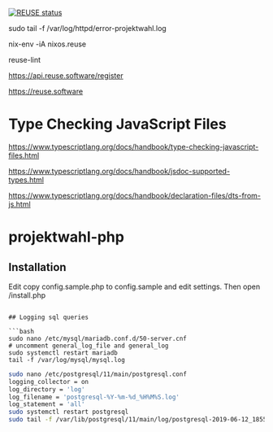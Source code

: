 <!--
SPDX-FileCopyrightText: 2020 Moritz Hedtke <Moritz.Hedtke@t-online.de>
SPDX-License-Identifier: AGPL-3.0-or-later

Diese Software kann eine Projektwahl verwalten, wie sie beispielsweise für eine Projektwoche benötigt wird. 
Copyright (C) 2020 Moritz Hedtke <Moritz.Hedtke@t-online.de>

This program is free software: you can redistribute it and/or modify
it under the terms of the GNU Affero General Public License as published
by the Free Software Foundation, either version 3 of the License, or
(at your option) any later version.

This program is distributed in the hope that it will be useful,
but WITHOUT ANY WARRANTY; without even the implied warranty of
MERCHANTABILITY or FITNESS FOR A PARTICULAR PURPOSE.  See the
GNU Affero General Public License for more details.

You should have received a copy of the GNU Affero General Public License
along with this program.  If not, see <https://www.gnu.org/licenses/>.
-->

[![REUSE status](https://api.reuse.software/badge/github.com/mohe2015/projektwahl-php)](https://api.reuse.software/info/github.com/mohe2015/projektwahl-php)

sudo tail -f /var/log/httpd/error-projektwahl.log

nix-env -iA nixos.reuse

reuse-lint

https://api.reuse.software/register

https://reuse.software

# Type Checking JavaScript Files

https://www.typescriptlang.org/docs/handbook/type-checking-javascript-files.html

https://www.typescriptlang.org/docs/handbook/jsdoc-supported-types.html

https://www.typescriptlang.org/docs/handbook/declaration-files/dts-from-js.html

# projektwahl-php

## Installation

Edit copy config.sample.php to config.sample and edit settings. Then open /install.php

```

## Logging sql queries

```bash
sudo nano /etc/mysql/mariadb.conf.d/50-server.cnf
# uncomment general_log_file and general_log
sudo systemctl restart mariadb
tail -f /var/log/mysql/mysql.log
```

```bash
sudo nano /etc/postgresql/11/main/postgresql.conf
logging_collector = on
log_directory = 'log'
log_filename = 'postgresql-%Y-%m-%d_%H%M%S.log'
log_statement = 'all'
sudo systemctl restart postgresql
sudo tail -f /var/lib/postgresql/11/main/log/postgresql-2019-06-12_185549.log
```
